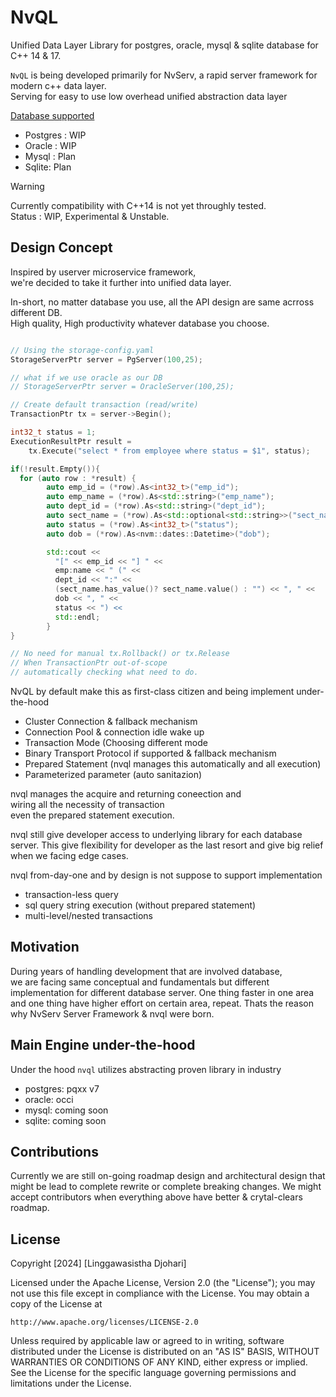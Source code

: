 # NvQL
Unified Data Layer Library for postgres, oracle, mysql &amp; sqlite database for C++ 14 &amp; 17.<br/>

```NvQL``` is being developed primarily for NvServ, a rapid server framework for modern c++ data layer.<br/>
Serving for easy to use low overhead unified abstraction data layer

<u>Database supported</u>
- Postgres : WIP
- Oracle : WIP
- Mysql : Plan
- Sqlite: Plan
  
> [!WARNING]
> Currently compatibility with C++14 is not yet throughly tested.<br/>
> Status : WIP, Experimental & Unstable.

## Design Concept

Inspired by userver microservice framework,<br/>
we're decided to take it further into unified data layer.<br/>

In-short, no matter database you use, all the API design are same acrross different DB.<br/>
High quality, High productivity whatever database you choose.

```cxx

// Using the storage-config.yaml
StorageServerPtr server = PgServer(100,25);

// what if we use oracle as our DB
// StorageServerPtr server = OracleServer(100,25);

// Create default transaction (read/write)
TransactionPtr tx = server->Begin();

int32_t status = 1;
ExecutionResultPtr result =
    tx.Execute("select * from employee where status = $1", status);

if(!result.Empty()){
  for (auto row : *result) {
        auto emp_id = (*row).As<int32_t>("emp_id");
        auto emp_name = (*row).As<std::string>("emp_name");
        auto dept_id = (*row).As<std::string>("dept_id");
        auto sect_name = (*row).As<std::optional<std::string>>("sect_name");
        auto status = (*row).As<int32_t>("status");
        auto dob = (*row).As<nvm::dates::Datetime>("dob");

        std::cout <<
          "[" << emp_id << "] " <<
          emp:name << " (" <<
          dept_id << ":" <<
          (sect_name.has_value()? sect_name.value() : "") << ", " <<
          dob << ", " <<
          status << ") <<
          std::endl;
        }
}

// No need for manual tx.Rollback() or tx.Release
// When TransactionPtr out-of-scope
// automatically checking what need to do.
```

NvQL by default make this as first-class citizen and being implement under-the-hood
- Cluster Connection & fallback mechanism
- Connection Pool & connection idle wake up
- Transaction Mode (Choosing different mode
- Binary Transport Protocol if supported & fallback mechanism
- Prepared Statement (nvql manages this automatically and all execution)
- Parameterized parameter (auto sanitazion)
  
nvql manages the acquire and returning coneection and <br/>
wiring all the necessity of transaction <br/>
even the prepared statement execution.

nvql still give developer access to underlying library for each database server.
This give flexibility for developer  as the last resort and give big relief when we facing edge cases.

nvql from-day-one and by design is not suppose to support implementation
- transaction-less query
- sql query string execution (without prepared statement)
- multi-level/nested transactions


## Motivation
During years of handling development that are involved database, <br/>
we are facing same conceptual and fundamentals but different implementation for different database server.
One thing faster in one area and one thing have higher effort on certain area, repeat.
Thats the reason why NvServ Server Framework & nvql were born.

## Main Engine under-the-hood

Under the hood ```nvql``` utilizes abstracting proven library in industry
- postgres: pqxx v7
- oracle: occi
- mysql: coming soon
- sqlite: coming soon 

## Contributions

Currently we are still on-going roadmap design and architectural design that might be lead to complete rewrite or complete breaking changes.
We might accept contributors when everything above have better & crytal-clears roadmap.

## License

Copyright [2024] [Linggawasistha Djohari]

Licensed under the Apache License, Version 2.0 (the "License");
you may not use this file except in compliance with the License.
You may obtain a copy of the License at

    http://www.apache.org/licenses/LICENSE-2.0

Unless required by applicable law or agreed to in writing, software
distributed under the License is distributed on an "AS IS" BASIS,
WITHOUT WARRANTIES OR CONDITIONS OF ANY KIND, either express or implied.
See the License for the specific language governing permissions and
limitations under the License.
